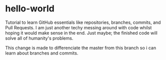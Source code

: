 # hello-world
Tutorial to learn GitHub essentials like repositories, branches, commits, and Pull Requests.
I am just another techy messing around with code whilst hoping it would make sense in the end.
Just maybe; the finished code will solve all of humanity's problems.

This change is made to differenciate the master from this branch so i can learn about branches and commits.
